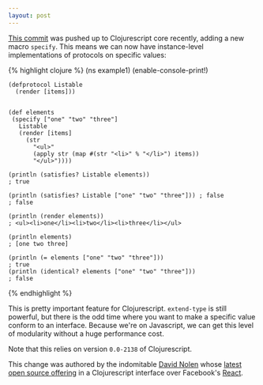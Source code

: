 ```yaml
---
layout: post
---
```


[This commit](https://github.com/clojure/clojurescript/commit/571e156d2daa223dcef273106827e932283e2f93) was pushed up to Clojurescript core recently, adding a new
macro `specify`. This means we can now have instance-level implementations of
protocols on specific values:

{% highlight clojure %}
    (ns example1)
    (enable-console-print!)

    (defprotocol Listable
      (render [items]))


    (def elements
     (specify ["one" "two" "three"]
       Listable
       (render [items]
         (str
           "<ul>"
           (apply str (map #(str "<li>" % "</li>") items))
           "</ul>"))))

    (println (satisfies? Listable elements))
    ; true

    (println (satisfies? Listable ["one" "two" "three"])) ; false
    ; false

    (println (render elements))
    ; <ul><li>one</li><li>two</li><li>three</li></ul>

    (println elements)
    ; [one two three]

    (println (= elements ["one" "two" "three"]))
    ; true
    (println (identical? elements ["one" "two" "three"]))
    ; false
{% endhighlight %}

This is pretty important feature for Clojurescript. `extend-type` is still
powerful, but there is the odd time where you want to make a specific value
conform to an interface. Because we\'re on Javascript, we can get this level of
modularity without a huge performance cost.

Note that this relies on version `0.0-2138` of Clojurescript.

This change was authored by the indomitable [David Nolen](http://swannodette.github.io/) whose [latest open source offering](https://github.com/swannodette/om) in a Clojurescript interface over Facebook\'s [React](http://facebook.github.io/react/).
